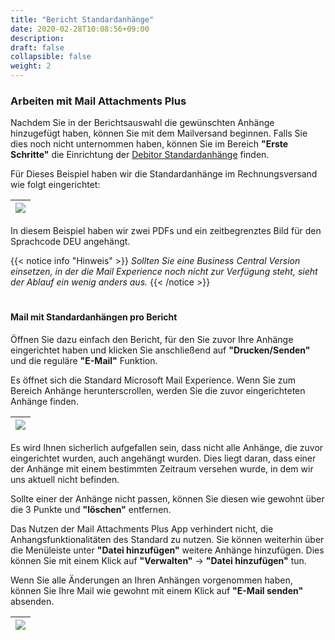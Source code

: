 ```yaml
---
title: "Bericht Standardanhänge"
date: 2020-02-28T10:08:56+09:00
description: 
draft: false
collapsible: false
weight: 2
---
```

### Arbeiten mit Mail Attachments Plus
Nachdem Sie in der Berichtsauswahl die gewünschten Anhänge hinzugefügt haben, können Sie mit dem Mailversand beginnen. Falls Sie dies noch nicht unternommen haben, können Sie im Bereich **"Erste Schritte"** die Einrichtung der [Debitor Standardanhänge](/de-de/apps/mail-attachments-plus/first-steps/setup/defaults-report/) finden.

Für Dieses Beispiel haben wir die Standardanhänge im Rechnungsversand wie folgt eingerichtet:

|![](images/apps/mail-attachments-plus/de/anwendungsbeispiel_reportselection.png)
|-|

In diesem Beispiel haben wir zwei PDFs und ein zeitbegrenztes Bild für den Sprachcode DEU angehängt.

{{< notice info "Hinweis" >}}
 _Sollten Sie eine Business Central Version einsetzen, in der die Mail Experience noch nicht zur Verfügung steht, sieht der Ablauf ein wenig anders aus._
{{< /notice >}}
#

#### Mail mit Standardanhängen pro Bericht

Öffnen Sie dazu einfach den Bericht, für den Sie zuvor Ihre Anhänge eingerichtet haben und klicken Sie anschließend auf **"Drucken/Senden"** und die reguläre **"E-Mail"** Funktion.

Es öffnet sich die Standard Microsoft Mail Experience. Wenn Sie zum Bereich Anhänge herunterscrollen, werden Sie die zuvor eingerichteten Anhänge finden.

|![](images/apps/mail-attachments-plus/de/attachmentdialogreport.png)
|-|

Es wird Ihnen sicherlich aufgefallen sein, dass nicht alle Anhänge, die zuvor eingerichtet wurden, auch angehängt wurden. Dies liegt daran, dass einer der Anhänge mit einem bestimmten Zeitraum versehen wurde, in dem wir uns aktuell nicht befinden.

Sollte einer der Anhänge nicht passen, können Sie diesen wie gewohnt über die 3 Punkte und **"löschen"** entfernen.

Das Nutzen der Mail Attachments Plus App verhindert nicht, die Anhangsfunktionalitäten des Standard zu nutzen. Sie können weiterhin über die Menüleiste unter **"Datei hinzufügen"** weitere Anhänge hinzufügen. Dies können Sie mit einem Klick auf **"Verwalten"** -> **"Datei hinzufügen"** tun.

Wenn Sie alle Änderungen an Ihren Anhängen vorgenommen haben, können Sie Ihre Mail wie gewohnt mit einem Klick auf **"E-Mail senden"** absenden.

|![](images/apps/mail-attachments-plus/de/beispiel_email.png)
|-|